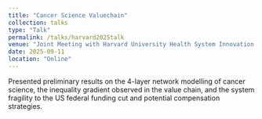 ```yaml
---
title: "Cancer Science Valuechain"
collection: talks
type: "Talk"
permalink: /talks/harvard2025talk
venue: "Joint Meeting with Harvard University Health System Innovation Lab"
date: 2025-09-11
location: "Online"
---
```

Presented preliminary results on the 4-layer network modelling of cancer science, the inequality gradient observed in the value chain, and the system fragility to the US federal funding cut and potential compensation strategies. 
